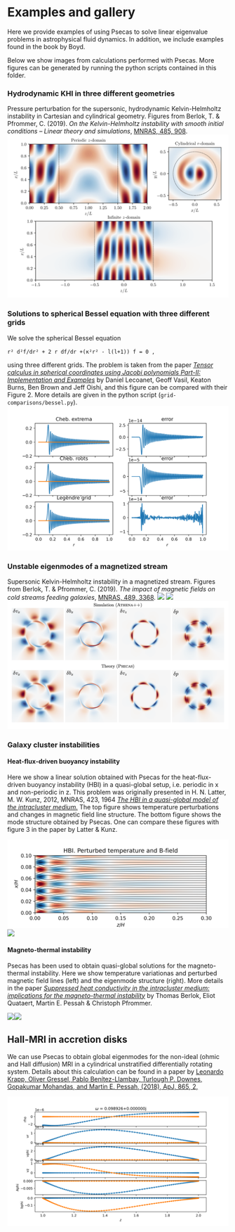 
# Examples and gallery

Here we provide examples of using Psecas to solve linear eigenvalue
problems in astrophysical fluid dynamics. In addition, we include
examples found in the book by Boyd.

Below we show images from calculations performed with Psecas.
More figures can be generated by running the python scripts
contained in this folder.

<!-- http://felixhayashi.github.io/ReadmeGalleryCreatorForGitHub/ -->

### Hydrodynamic KHI in three different geometries

Pressure perturbation for the supersonic, hydrodynamic Kelvin-Helmholtz instability in Cartesian and cylindrical geometry. Figures from  Berlok, T. & Pfrommer, C. (2019). *On the Kelvin-Helmholtz instability with
smooth initial conditions – Linear theory and simulations*,
[MNRAS, 485, 908](https://academic.oup.com/mnras/advance-article-abstract/doi/10.1093/mnras/stz379/5308845).
<img src="../images/modemap_plot_horizontal.png" width="900">


### Solutions to spherical Bessel equation with three different grids

We solve the spherical Bessel equation

    r² d²f/dr² + 2 r df/dr +(κ²r² - l(l+1)) f = 0 ,

using three different grids. The problem is taken from the paper [*Tensor calculus in spherical coordinates using Jacobi polynomials Part-II: Implementation and Examples*](https://arxiv.org/pdf/1804.09283.pdf)
by Daniel Lecoanet, Geoff Vasil, Keaton Burns, Ben Brown and Jeff Oishi,
and this figure can be compared with their Figure 2.
More details are given in the python script (`grid-comparisons/bessel.py`).
<img src="../images/bessel.png" width="900">

### Unstable eigenmodes of a magnetized stream
Supersonic Kelvin-Helmholtz instability in a magnetized stream. Figures from
 Berlok, T. & Pfrommer, C. (2019). *The impact of magnetic fields on cold streams feeding galaxies*,
 [MNRAS, 489, 3368](https://academic.oup.com/mnras/advance-article-abstract/doi/10.1093/mnras/stz2347/5554001).
<img src="https://user-images.githubusercontent.com/10655136/83187004-bcb80c00-a12d-11ea-89e4-acae37531d91.png" width="45%"></img> <img src="https://user-images.githubusercontent.com/10655136/83187007-bd50a280-a12d-11ea-9a7d-e78201c1ec98.png" width="45%"></img>
<img src="../images/circular_mode_cartesian_m_4.png" width="900">

### Galaxy cluster instabilities

#### Heat-flux-driven buoyancy instability
Here we show a linear solution obtained with Psecas for the heat-flux-driven buoyancy instability (HBI) in a quasi-global setup, i.e. periodic in x and non-periodic in z.
This problem was originally presented in H. N. Latter, M. W. Kunz, 2012, MNRAS,
423, 1964 [*The HBI in a quasi-global model of the intracluster medium.*](https://ui.adsabs.harvard.edu/abs/2012MNRAS.423.1964L/abstract)
The top figure shows temperature perturbations and changes in magnetic field
line structure. The bottom figure shows the mode structure obtained by Psecas.
One can compare these figures with figure 3 in the paper by Latter & Kunz.

<img src="../images/hbi.png" width="900">
<img src="https://user-images.githubusercontent.com/10655136/83247634-14915a00-a1a4-11ea-9d13-b05c5787c090.png" width="900"></img>

#### Magneto-thermal instability
Psecas has been used to obtain quasi-global solutions for the magneto-thermal instability.
Here we show temperature variationas and perturbed magnetic field lines
(left) and the eigenmode structure (right). More details in the paper
[*Suppressed heat conductivity in the intracluster medium:
implications for the magneto-thermal instability*](https://arxiv.org/abs/2007.00018)
by Thomas Berlok, Eliot Quataert, Martin E. Pessah & Christoph Pfrommer.

<img src="https://user-images.githubusercontent.com/10655136/83247622-10fdd300-a1a4-11ea-8f09-ad7c84390734.png" width="45%"></img><img src="https://user-images.githubusercontent.com/10655136/83259571-98554180-a1b8-11ea-95c2-303b31b7a71e.png" width="45%"></img>

## Hall-MRI in accretion disks

We can use Psecas to obtain global eigenmodes for the non-ideal (ohmic and Hall diffusion) MRI in a cylindrical unstratified differentially rotating system.
Details about this calculation can be found in a paper by
[Leonardo Krapp, Oliver Gressel, Pablo Benítez-Llambay, Turlough P. Downes, Gopakumar Mohandas,
and Martin E. Pessah, (2018), ApJ, 865, 2,](https://doi.org/10.3847/1538-4357/aadcf0)

<img src="../images/hall-mri.png" width="900">



